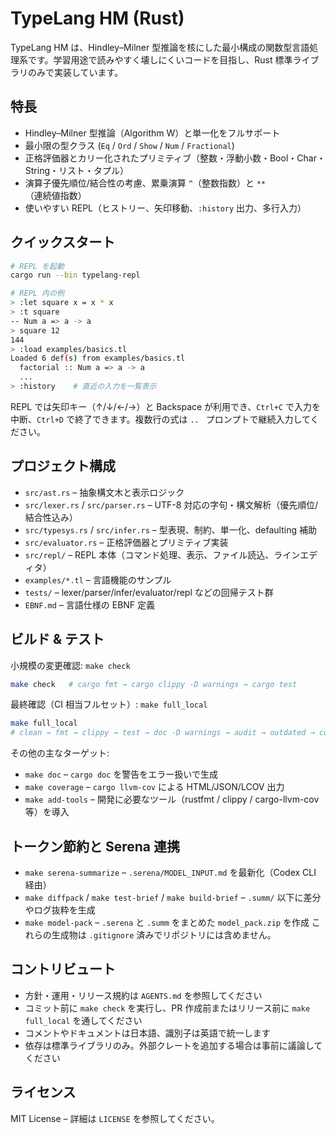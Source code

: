 # TypeLang HM (Rust)

TypeLang HM は、Hindley–Milner 型推論を核にした最小構成の関数型言語処理系です。学習用途で読みやすく壊しにくいコードを目指し、Rust 標準ライブラリのみで実装しています。

## 特長
- Hindley–Milner 型推論（Algorithm W）と単一化をフルサポート
- 最小限の型クラス (`Eq` / `Ord` / `Show` / `Num` / `Fractional`)
- 正格評価器とカリー化されたプリミティブ（整数・浮動小数・Bool・Char・String・リスト・タプル）
- 演算子優先順位/結合性の考慮、累乗演算 `^`（整数指数）と `**`（連続値指数）
- 使いやすい REPL（ヒストリー、矢印移動、`:history` 出力、多行入力）

## クイックスタート
```bash
# REPL を起動
cargo run --bin typelang-repl

# REPL 内の例
> :let square x = x * x
> :t square
-- Num a => a -> a
> square 12
144
> :load examples/basics.tl
Loaded 6 def(s) from examples/basics.tl
  factorial :: Num a => a -> a
  ...
> :history    # 直近の入力を一覧表示
```
REPL では矢印キー（↑/↓/←/→）と Backspace が利用でき、`Ctrl+C` で入力を中断、`Ctrl+D` で終了できます。複数行の式は `.. ` プロンプトで継続入力してください。

## プロジェクト構成
- `src/ast.rs` – 抽象構文木と表示ロジック
- `src/lexer.rs` / `src/parser.rs` – UTF-8 対応の字句・構文解析（優先順位/結合性込み）
- `src/typesys.rs` / `src/infer.rs` – 型表現、制約、単一化、defaulting 補助
- `src/evaluator.rs` – 正格評価器とプリミティブ実装
- `src/repl/` – REPL 本体（コマンド処理、表示、ファイル読込、ラインエディタ）
- `examples/*.tl` – 言語機能のサンプル
- `tests/` – lexer/parser/infer/evaluator/repl などの回帰テスト群
- `EBNF.md` – 言語仕様の EBNF 定義

## ビルド & テスト
小規模の変更確認: `make check`
```bash
make check   # cargo fmt → cargo clippy -D warnings → cargo test
```
最終確認（CI 相当フルセット）: `make full_local`
```bash
make full_local
# clean → fmt → clippy → test → doc -D warnings → audit → outdated → coverage → release → udeps → miri
```
その他の主なターゲット:
- `make doc` – `cargo doc` を警告をエラー扱いで生成
- `make coverage` – `cargo llvm-cov` による HTML/JSON/LCOV 出力
- `make add-tools` – 開発に必要なツール（rustfmt / clippy / cargo-llvm-cov 等）を導入

## トークン節約と Serena 連携
- `make serena-summarize` – `.serena/MODEL_INPUT.md` を最新化（Codex CLI 経由）
- `make diffpack` / `make test-brief` / `make build-brief` – `.summ/` 以下に差分やログ抜粋を生成
- `make model-pack` – `.serena` と `.summ` をまとめた `model_pack.zip` を作成
これらの生成物は `.gitignore` 済みでリポジトリには含めません。

## コントリビュート
- 方針・運用・リリース規約は `AGENTS.md` を参照してください
- コミット前に `make check` を実行し、PR 作成前またはリリース前に `make full_local` を通してください
- コメントやドキュメントは日本語、識別子は英語で統一します
- 依存は標準ライブラリのみ。外部クレートを追加する場合は事前に議論してください

## ライセンス
MIT License – 詳細は `LICENSE` を参照してください。
